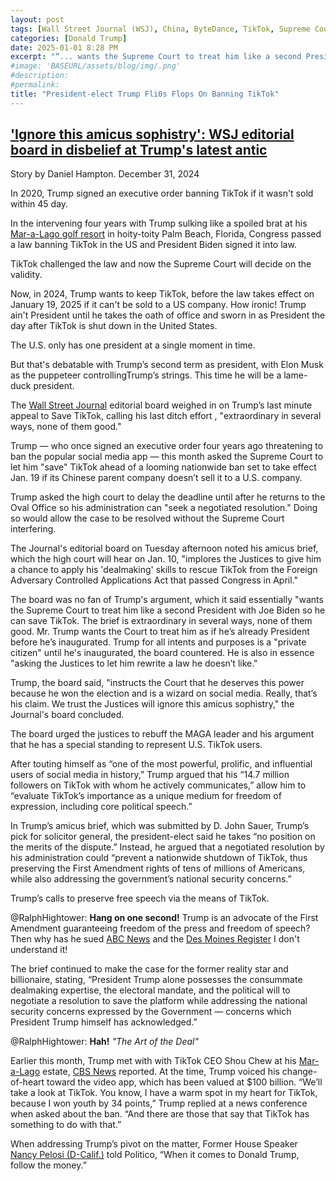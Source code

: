 ```yaml
---
layout: post
tags: [Wall Street Journal (WSJ), China, ByteDance, TikTok, Supreme Court of the United States (SCOTUS), Joe Biden, ]
categories: [Donald Trump]
date: 2025-01-01 8:28 PM
excerpt: "“... wants the Supreme Court to treat him like a second President with Joe Biden so he can save TikTok. The brief is extraordinary in several ways, none of them good. Mr. Trump wants the Court to treat him as if he’s already President before he’s inaugurated. Trump for all intents and purposes is a "private citizen" until he's inaugurated, the board countered. He is also in essence "asking the Justices to let him rewrite a law he doesn’t like.” – Wall Street Journal editorial board"
#image: 'BASEURL/assets/blog/img/.png'
#description:
#permalink:
title: "President-elect Trump Fli0s Flops On Banning TikTok"
---
```



## ['Ignore this amicus sophistry': WSJ editorial board in disbelief at Trump's latest antic](https://www.rawstory.com/tiktok-ban-2670712862/)

Story by Daniel Hampton. December 31, 2024

In 2020, Trump signed an executive order banning TikTok if it wasn't sold within 45 day.

In the intervening four years with Trump sulking like a spoiled brat at his [Mar-a-Lago golf resort](https://www.maralagoclub.com/) in hoity-toity Palm Beach, Florida, Congress passed a law banning TikTok in the US and President Biden signed it into law.

TikTok challenged the law and now the Supreme Court will decide on the validity. 

Now, in 2024, Trump wants to keep TikTok, before the law takes effect on January 19, 2025 if it can't be sold to a US company. How ironic! Trump ain't President until he takes the oath of office and sworn in as President the day after TikTok is shut down in the United States. 

The U.S. only has one president at a single moment in time.

But that's debatable with Trump’s second term as president, with Elon Musk as the puppeteer controllingTrump’s strings. This time he will be a lame-duck president. 

The [Wall Street Journal](https://www.wsj.com/) editorial board weighed in on Trump’s last minute appeal to Save TikTok, calling his last ditch effort , "extraordinary in several ways, none of them good."

Trump — who once signed an executive order four years ago threatening to ban the popular social media app — this month asked the Supreme Court to let him "save" TikTok ahead of a looming nationwide ban set to take effect Jan. 19 if its Chinese parent company doesn’t sell it to a U.S. company.

Trump asked the high court to delay the deadline until after he returns to the Oval Office so his administration can "seek a negotiated resolution." Doing so would allow the case to be resolved without the Supreme Court interfering.

The Journal's editorial board on Tuesday afternoon noted his amicus brief, which the high court will hear on Jan. 10, "implores the Justices to give him a chance to apply his 'dealmaking' skills to rescue TikTok from the Foreign Adversary Controlled Applications Act that passed Congress in April."

The board was no fan of Trump's argument, which it said essentially "wants the Supreme Court to treat him like a second President with Joe Biden so he can save TikTok. The brief is extraordinary in several ways, none of them good. Mr. Trump wants the Court to treat him as if he’s already President before he’s inaugurated. Trump for all intents and purposes is a "private citizen" until he's inaugurated, the board countered. He is also in essence "asking the Justices to let him rewrite a law he doesn’t like."

Trump, the board said, "instructs the Court that he deserves this power because he won the election and is a wizard on social media. Really, that’s his claim. We trust the Justices will ignore this amicus sophistry," the Journal's board concluded.

The board urged the justices to rebuff the MAGA leader and his argument that he has a special standing to represent U.S. TikTok users.

After touting himself as “one of the most powerful, prolific, and influential users of social media in history,” Trump argued that his “14.7 million followers on TikTok with whom he actively communicates,” allow him to “evaluate TikTok’s importance as a unique medium for freedom of expression, including core political speech.”

In Trump’s amicus brief, which was submitted by D. John Sauer, Trump’s pick for solicitor general, the president-elect said he takes “no position on the merits of the dispute.” Instead, he argued that a negotiated resolution by his administration could “prevent a nationwide shutdown of TikTok, thus preserving the First Amendment rights of tens of millions of Americans, while also addressing the government’s national security concerns.”

Trump’s calls to preserve free speech via the means of TikTok.

@RalphHightower: **Hang on one second!** Trump is an advocate of the First Amendment guaranteeing freedom of the press and freedom of speech? Then why has he sued [ABC News](https://abcnews.go.com/) and the [Des Moines Register](https://www.desmoinesregister.com/)  I don't understand it!

The brief continued to make the case for the former reality star and billionaire, stating, “President Trump alone possesses the consummate dealmaking expertise, the electoral mandate, and the political will to negotiate a resolution to save the platform while addressing the national security concerns expressed by the Government — concerns which President Trump himself has acknowledged.”

@RalphHightower: **Hah!** *"The Art of the Deal"* 

Earlier this month, Trump met with with TikTok CEO Shou Chew at his [Mar-a-Lago](https://www.maralagoclub.com/) estate, [CBS News](https://www.cbsnews.com/) reported. At the time, Trump voiced his change-of-heart toward the video app, which has been valued at $100 billion. “We’ll take a look at TikTok. You know, I have a warm spot in my heart for TikTok, because I won youth by 34 points,” Trump replied at a news conference when asked about the ban. “And there are those that say that TikTok has something to do with that.”

When addressing Trump’s pivot on the matter, Former House Speaker [Nancy Pelosi (D-Calif.)](https://pelosi.house.gov/) told Politico, “When it comes to Donald Trump, follow the money.”
